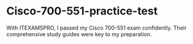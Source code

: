 # Cisco-700-551-practice-test
With ITEXAMSPRO, I passed my Cisco 700-551 exam confidently. Their comprehensive study guides were key to my preparation.
